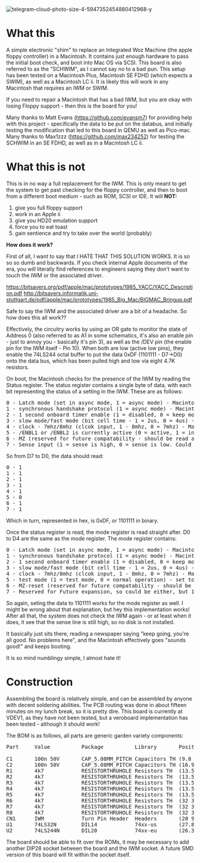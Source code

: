 
![telegram-cloud-photo-size-4-5947352454880412968-y](https://github.com/user-attachments/assets/80b29d71-7c9d-4a58-96a5-6ca927554258)

# What this

A simple electronic "shim" to replace an Integrated Woz Machine (the apple floppy controller) in a Macintosh. It contains just enough hardware to pass the initial boot check, and boot into Mac OS via SCSI. This board is also referred to as the "SCHWIM", as I cannot say no to a bad pun.
This setup has been tested on a Macintosh Plus, Macintosh SE FDHD (which expects a SWIM), as well as a Macintosh LC ii. It is likely this will work in any Macintosh that requires an IWM or SWIM.

If you need to repair a Macintosh that has a bad IWM, but you are okay with losing Floppy support - then this is the board for you!

Many thanks to Matt Evans (https://github.com/evansm7) for providing help with this project - specifically the data to be put on the databus, and initially testing the modification that led to this board in QEMU as well as Pico-mac.
Many thanks to Max1zzz (https://github.com/max234252) for testing the SCHWIM in an SE FDHD, as well as in a Macintosh LC ii. 

# What this is not

This is in no way a full replacement for the IWM. This is only meant to get the system to get past checking for the floppy controller, and then to boot from a different boot medium - such as ROM, SCSI or IDE. 
It will **NOT:**
1) give you full floppy support
2) work in an Apple ii
3) give you HD20 emulation support
4) force you to eat toast
5) gain sentience and try to take over the world (probably)

**How does it work?**

First of all, I want to say that I HATE THAT THIS SOLUTION WORKS. 
It is so so so dumb and backwards. If you check internal Apple documents of the era, you will literally find references to engineers saying they don't want to touch the IWM or the associated driver. 

https://bitsavers.org/pdf/apple/mac/prototypes/1985_YACC/YACC_Description.pdf
http://bitsavers.informatik.uni-stuttgart.de/pdf/apple/mac/prototypes/1985_Big_Mac/BIGMAC_Bringup.pdf

Safe to say the IWM and the associated driver are a bit of a headache. 
So how does this all work??

Effectively, the circuitry works by using an OR gate to monitor the state of Address 0 (also referred to as A1 in some schematics, it's also an enable pin - just to annoy you - basically it's pin 3), as well as the /DEV pin (the enable pin for the IWM itself - Pin 10). When both are low (active low pins), they enable the 74LS244 octal buffer to put the data 0xDF (1101111 - D7->D0) onto the data bus, which has been pulled high and low via eight 4.7K resistors. 

On boot, the Macintosh checks for the presence of the IWM by reading the Status register. 
The status register contains a single byte of data, with each bit representing the status of a setting in the IWM. These are as follows: 

<pre>
0 - Latch mode (set in async mode, 1 = async mode) - Macintosh is async, so set to 1
1 - synchronous handshake protocol (1 = async mode) - Macintosh is async, so set to 1 again
2 - 1 second onboard timer enable (1 = disabled, 0 = keep motor on for 1 second) - timer disabled, set to 1
3 - slow mode/fast mode (bit cell time - 1 = 2us, 0 = 4us) - bit sel is 2us in a Macintosh 
4 - clock - 7mhz/8mhz (clcok input, 1 - 8mhz, 0 = 7mhz) - Macintosh clock is 8mhz, set to 1
5 - /ENBL1 or /ENBL2 is currently active (0 = active, 1 = inactive) - IWM is enabled, set to 0
6 - MZ (reserved for future compatability - should be read as 0, but 1 apparently works) - set to 1, could be 0?
7 - Sense input (1 = sense is high, 0 = sense is low. Could be either, but 1 works) - set to 1, but could be 0?
</pre>

So from  D7 to D0, the data should read:
<pre>
0 - 1
1 - 1
2 - 1
3 - 1
4 - 1
5 - 0
6 - 1
7 - 1
</pre>


Which in turn, represented in hex, is 0xDF, or 1101111 in binary.

Once the status register is read, the mode register is read straight after. D0 to D4 are the same as the mode register. The mode register contains: 

<pre>
0 - Latch mode (set in async mode, 1 = async mode) - Macintosh is async, so set to 1
1 - synchronous handshake protocol (1 = async mode) - Macintosh is async, so set to 1 again
2 - 1 second onboard timer enable (1 = disabled, 0 = keep motor on for 1 second) - timer disabled, set to 1
3 - slow mode/fast mode (bit cell time - 1 = 2us, 0 = 4us) - bit sel is 2us in a Macintosh 
4 - clock - 7mhz/8mhz (clcok input, 1 - 8mhz, 0 = 7mhz) - Macintosh clock is 8mhz, set to 1
5 - test mode (1 = test mode, 0 = normal operation) - set to normal operation - 0
6 - MZ-reset (reserved for future compatability - should be read as 0, but 1 apparently works) - set to 1, could be 0?
7 - Reserved for Future expansion, so could be either, but 1 works - set to 1, but could be 0?
</pre>

So again, seting the data to 1101111 works for the mode register as well. I might be wrong about that explanation, but hey this implementation works!
After all that, the system does not check the IWM again - or at least when it does, it see that the sense line is still high, so no disk is not installed. 

It basically just sits there, reading a newspaper saying "keep going, you're all good. No problems here", and the Macintosh effectively goes "sounds good!" and keeps booting. 

It is so mind numblingy simple, I almost hate it!

# Construction

Assembling the board is relatively simple, and can be assembled by anyone with decent soldering abilities. The PCB routing was done in about fifteen minutes on my lunch break, so it is pretty dire. This board is currently at VDEV1, as they have not been tested, but a veroboard implementation has been tested - although it should work! 

The BOM is as follows, all parts are generic garden variety components:

<pre>
Part     Value          Package          Library       Position (mm)         Orientation

C1       100n 50V       CAP_5.08MM_PITCH Capacitors TH (9.8 6.9)             R180
C2       100n 50V       CAP_5.08MM_PITCH Capacitors TH (16.9 21.7)           R180
R1       4k7            RESISTORTHRUHOLE Resistors TH  (13.5 20.6)           R180
R2       4k7            RESISTORTHRUHOLE Resistors TH  (13.5 24.1)           R180
R3       4k7            RESISTORTHRUHOLE Resistors TH  (13.5 27.6)           R180
R4       4k7            RESISTORTHRUHOLE Resistors TH  (13.5 31.1)           R180
R5       4k7            RESISTORTHRUHOLE Resistors TH  (13.5 34.6)           R180
R6       4k7            RESISTORTHRUHOLE Resistors TH  (32 34.1)             R180
R7       4k7            RESISTORTHRUHOLE Resistors TH  (32 37.1)             R180
R8       4k7            RESISTORTHRUHOLE Resistors TH  (32 31.1)             R180
CN1      IWM            Turn Pin Header  Headers       (20 9.6)              R0
U1       74LS32N        DIL14            74xx-us       (27.88 24.19)         R0
U2       74LS244N       DIL20            74xx-eu       (26.3 9.6)            R0
</pre>

The board should be able to fit over the ROMs, it may be necessary to add another DIP28 socket between the board and the IWM socket. A future SMD version of this board will fit within the socket itself. 
